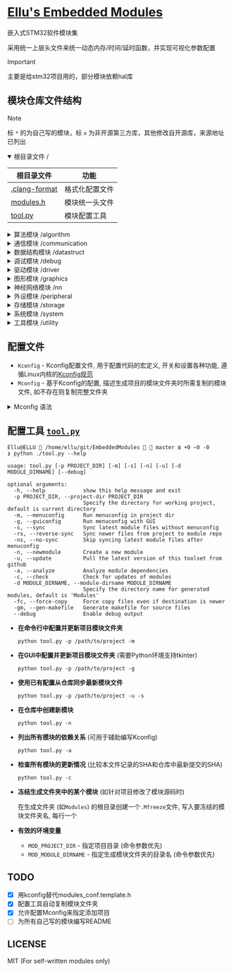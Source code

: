 # [Ellu's Embedded Modules](https://github.com/ElluIFX/EmbeddedModules)

嵌入式STM32软件模块集

采用统一上层头文件来统一动态内存/时间/延时函数，并实现可视化参数配置

> [!IMPORTANT]
> 主要是给stm32项目用的，部分模块依赖hal库

## 模块仓库文件结构

> [!NOTE]
> 标 `*` 的为自己写的模块，标 `x` 为非开源第三方库，其他修改自开源库，来源地址已列出

<details open>
  <summary>根目录文件 /</summary>

| 根目录文件                       | 功能           |
| -------------------------------- | -------------- |
| [.clang-format](./.clang-format) | 格式化配置文件 |
| [modules.h](./modules.h)         | 模块统一头文件 |
| [tool.py](./tool.py)             | 模块配置工具   |

</details>

<details>
  <summary>算法模块 /algorithm</summary>

| [Algorithm](./algorithm)             | 算法                |                        src                        | 备注     | SHA     |
| ------------------------------------ | ------------------- | :-----------------------------------------------: | -------- | ------- |
| [cmsis_dsp](./algorithm/cmsis_dsp)   | CMSIS-DSP(Src)      | [link](https://github.com/ARM-software/CMSIS-DSP) | 源码形式 | 03fa0e5 |
| [libcrc](./algorithm/libcrc)         | CRC计算库           |     [link](https://github.com/whik/crc-lib-c)     |          | abe136a |
| [pid](./algorithm/pid)               | 通用PID控制器       |                         *                         |          |         |
| [quaternion](./algorithm/quaternion) | 四元数和IMU姿态估计 |  [link](https://github.com/rbv188/IMU-algorithm)  | 未测试   | bd77afd |

</details>

<details>
  <summary>通信模块 /communication</summary>

| [Communication](./communication)       | 通信               |                         src                          | 备注 | SHA     |
| -------------------------------------- | ------------------ | :--------------------------------------------------: | ---- | ------- |
| [CherryUSB](./communication/cherryusb) | Cherry USB         | [link](https://github.com/cherry-embedded/CherryUSB) |      | 9cb992b |
| [lwpkt](./communication/lwpkt)         | 轻量级数据包       |       [link](https://github.com/MaJerle/lwpkt)       |      | 6a82dab |
| [minmea](./communication/minmea)       | GPS NMEA解析器     |        [link](https://github.com/ata4/minema)        |      | 450ad08 |
| [modbus](./communication/modbus)       | Modbus协议         |      [link](https://github.com/wql7013/ModBus)       |      | 0745519 |
| [TinyFrame](./communication/tinyframe) | 另一个轻量级数据包 |   [link](https://github.com/MightyPork/TinyFrame)    |      | a29167a |
| [xymodem](./communication/xymodem)     | X/YMODEM协议       |    [link](https://github.com/LONGZR007/IAP-STM32)    |      | f7b988d |

</details>

<details>
  <summary>数据结构模块 /datastruct</summary>

| [DataStruct](./datastruct)              | 数据结构                |                       src                       | 备注         | SHA     |
| --------------------------------------- | ----------------------- | :---------------------------------------------: | ------------ | ------- |
| [btree](./datastruct/btree)             | B树                     |   [link](https://github.com/tidwall/btree.c)    |              | c0cfc4e |
| [cstring](./datastruct/cstring)         | C字符串                 |   [link](https://github.com/cloudwu/cstring)    |              | 88e021b |
| [ctl](./datastruct/ctl)                 | 类型安全C模板容器库     |      [link](https://github.com/rurban/ctl)      |              | d314c08 |
| [dlist](./datastruct/dlist)             | 双向链表                |      [link](https://github.com/clibs/list)      |              | 23faa20 |
| [fifofast](./datastruct/fifofast)       | 纯头文件快速FIFO        |  [link](https://github.com/nqtronix/fifofast)   |              | 196edda |
| [hashmap](./datastruct/hashmap)         | 哈希表                  |  [link](https://github.com/tidwall/hashmap.c)   |              | 1c13992 |
| [json](./datastruct/json)               | JSON解析                |    [link](https://github.com/tidwall/json.c)    |              | 3d0e877 |
| [lfbb](./datastruct/lfbb)               | 二分无锁缓冲区          |     [link](https://github.com/DNedic/lfbb)      |              | 8c24b34 |
| [lfifo](./datastruct/lfifo)             | 通用环形缓冲区          |                        *                        | 比lwrb更高效 |         |
| [linux_list](./datastruct/linux_list)   | Linux-like链表          | [link](https://github.com/sysprog21/linux-list) |              | 452262e |
| [lwrb](./datastruct/lwrb)               | 轻量环形缓冲区          |     [link](https://github.com/MaJerle/lwrb)     |              | b32c645 |
| [pqueue](./datastruct/pqueue)           | 优先队列                |   [link](https://github.com/tidwall/pqueue.c)   |              | 2bb5600 |
| [sds](./datastruct/sds)                 | 简单动态字符串          |     [link](https://github.com/antirez/sds)      |              | a9a03bb |
| [struct2json](./datastruct/struct2json) | C结构体与JSON快速互转库 |  [link](https://github.com/armink/struct2json)  |              | 4f1fdc9 |
| [udict](./datastruct/udict)             | 通用哈希字典            |                        *                        | 基于uthash   |         |
| [ulist](./datastruct/ulist)             | 通用内存连续列表        |                        *                        |              |         |
| [uthash](./datastruct/uthash)           | 基于宏的可嵌入哈希表    |  [link](https://github.com/troydhanson/uthash)  |              | 619fe95 |

</details>

<details>
  <summary>调试模块 /debug</summary>

| [Debug](./debug)                     | 调试                |                      src                      | 备注 | SHA     |
| ------------------------------------ | ------------------- | :-------------------------------------------: | ---- | ------- |
| [benchmark](./debug/benchmark)       | CoreMark基准测试    |   [link](https://github.com/eembc/coremark)   |      | d5fad6b |
| [cm_backtrace](./debug/cm_backtrace) | hardfault堆栈回溯   | [link](https://github.com/armink/CmBacktrace) |      | 6013293 |
| [RTT](./debug/rtt)                   | Segger-RTT 调试模块 |      [link](https://wiki.segger.com/RTT)      |      |         |
| [log](./debug/log)                   | 纯头文件日志库      |                       *                       |      |         |
| [minctest](./debug/minctest)         | 简易单元测试        | [link](https://github.com/codeplea/minctest)  |      | 0ab5834 |

</details>

<details>
  <summary>驱动模块 /driver</summary>

| [Driver](./driver)                | 驱动                  |                       src                        | 备注         | SHA     |
| --------------------------------- | --------------------- | :----------------------------------------------: | ------------ | ------- |
| [bq25890](./driver/bq25890)       | BQ2589x充电芯片       | [link](https://github.com/SumantKhalate/BQ25895) |              | ade0e3c |
| [ee24](./driver/ee24)             | 24xx EEPROM库         |     [link](https://github.com/nimaltd/ee24)      |              | 92816a7 |
| [key](./driver/key)               | 通用按键驱动          |                        *                         | 支持多种事件 |         |
| [motor](./driver/motor)           | 直流电机闭环驱动      |                        *                         |              |         |
| [paj7620u2](./driver/paj7620u2)   | PAJ7620U2手势识别     |                        *                         |              |         |
| [sc7a20](./driver/sc7a20)         | SC7A20加速度计        |                        *                         |              |         |
| [sh2](./driver/sh2)               | SH2 Sensorhub协议     |     [link](https://github.com/ceva-dsp/sh2)      |              | b514b1e |
| [spif](./driver/spif)             | SPI Flash通用驱动     |     [link](https://github.com/nimaltd/spif)      |              | c0f3ba2 |
| [stepper](./driver/stepper)       | 步进电机驱动          |                        *                         |              |         |
| [vl53l0x](./driver/vl53l0x)       | VL53L0X激光测距       |   [link](https://github.com/anisyanka/vl53l0x)   | 非官方库     | 04891c2 |
| [ws2812_spi](./driver/ws2812_spi) | WS2812灯带DMA-SPI驱动 |                        *                         |              |         |

</details>

<details>
  <summary>图形模块 /graphics</summary>

| [Graphics](./graphics)                              | 图形             |                        src                         | 备注       | SHA     |
| --------------------------------------------------- | ---------------- | :------------------------------------------------: | ---------- | ------- |
| [easy_ui](./graphics/easy_ui)                       | 单色屏UI库       |      [link](https://github.com/ErBWs/Easy-UI)      | 大幅魔改   | 691bdb4 |
| [hagl](./graphics/hagl)                             | HAL图形库        |      [link](https://github.com/tuupola/hagl)       |            | 8281a8a |
| [lvgl](./graphics/lvgl)                             | LittlevGL图形库  |        [link](https://github.com/lvgl/lvgl)        |            | 3aac8cc |
| [lvgl_gaussian_blur](./graphics/lvgl_gaussian_blur) | LVGL高斯模糊效果 | [link](https://gitee.com/MIHI1/lvgl_gaussian_blur) | cpp->c     |         |
| [lvgl_pm](./graphics/lvgl_pm)                       | LVGL页面管理器   |     [link](https://github.com/LanFly/lvgl-pm)      |            | 825df21 |
| [u8g2](./graphics/u8g2)                             | U8g2图形库       |      [link](https://github.com/olikraus/u8g2)      |            | 3e86287 |
| [ugui](./graphics/ugui)                             | uGUI图形库       |    [link](https://github.com/achimdoebler/UGUI)    |            | ce0bccb |
| [virtual_lcd](./graphics/virtual_lcd)               | 虚拟LCD          |                         *                          | 包含上位机 |         |

</details>

<details>
  <summary>神经网络模块 /nn</summary>

| [NN](./nn)            | 神经网络         |                    src                     | 备注 | SHA     |
| --------------------- | ---------------- | :----------------------------------------: | ---- | ------- |
| [genann](./nn/genann) | 简单前馈神经网络 | [link](https://github.com/codeplea/genann) |      | 4f72209 |

</details>

<details>
  <summary>外设模块 /peripheral</summary>

| [Peripheral](./peripheral)            | 外设               |                      src                       | 备注          | SHA     |
| ------------------------------------- | ------------------ | :--------------------------------------------: | ------------- | ------- |
| [board_i2c](./peripheral/board_i2c)   | 板级I2C包装层      |                       *                        |               |         |
| [board_led](./peripheral/board_led)   | 板级LED包装层      |                       *                        |               |         |
| [ee](./peripheral/ee)                 | 内置flash读写库    |     [link](https://github.com/nimaltd/ee)      |               | 0b39520 |
| [i2c_salve](./peripheral/i2c_slave)   | LL库I2C从机        |                       *                        |               |         |
| [ll_i2c](./peripheral/ll_i2c)         | LL库I2C            |                       *                        | 包含中断/轮询 |         |
| [mr_library](./peripheral/mr_library) | 轻量级设备读写接口 |  [link](https://gitee.com/MacRsh/mr-library)   |               |         |
| [sw_i2c](./peripheral/sw_i2c)         | 软件I2C            | [link](https://github.com/liyanboy74/soft-i2c) |               | c595a39 |
| [sw_spi](./peripheral/sw_spi)         | 软件SPI            |                       x                        |               |         |
| [uni_io](./peripheral/uni_io)         | 数据通信功能包     |                       *                        |               |         |

</details>

<details>
  <summary>存储模块 /storage</summary>

| [Storage](./storage)                 | 存储              |                         src                          | 备注 | SHA     |
| ------------------------------------ | ----------------- | :--------------------------------------------------: | ---- | ------- |
| [easyflash](./storage/easyflash)     | 轻量级Flash数据库 |     [link](https://github.com/armink/EasyFlash)      |      | a67fffc |
| [littlefs](./storage/littlefs)       | LittleFS          | [link](https://github.com/littlefs-project/littlefs) |      | d01280e |
| [MiniFlashDB](./storage/miniflashdb) | 轻量级Flash数据库 |   [link](https://github.com/Jiu-xiao/MiniFlashDB)    | 魔改 | 99bf7aa |

</details>

<details>
  <summary>系统模块 /system</summary>

| [System](./system)                        | 系统                   |                        src                         | 备注            | SHA     |
| ----------------------------------------- | ---------------------- | :------------------------------------------------: | --------------- | ------- |
| [dalloc](./system/dalloc)                 | 动态指针管理内存分配器 |  [link](https://github.com/SkyEng1neering/dalloc)  |                 | da14f0f |
| [heap4](./system/heap4)                   | FreeRTOS堆4            |    [link](https://www.freertos.org/a00111.html)    |                 |         |
| [klite](./system/klite)                   | 基础实时内核           |      [link](https://gitee.com/kerndev/klite)       | 轻量高性能,推荐 |         |
| [lwmem](./system/lwmem)                   | 轻量级内存管理         |      [link](https://github.com/MaJerle/lwmem)      | 性能远不如heap4 | 2b08317 |
| [rtthread_nano](./system/rtthread_nano)   | RT-Thread Nano         | [link](https://github.com/RT-Thread/rtthread-nano) |                 | 9177e3e |
| [s_task](./system/s_task)                 | 精简的协程实现         |     [link](https://github.com/xhawk18/s_task)      | 需要实现栈切换  | 609835c |
| [scheduler](./system/scheduler)           | 多功能任务调度器       |                         *                          | 内有使用说明    |         |
| [scheduler_lite](./system/scheduler_lite) | 轻量级任务调度器       |                         *                          |                 |         |

</details>

<details>
  <summary>工具模块 /utility</summary>

| [Utility](./utility)                   | 工具                       |                          src                          | 备注        | SHA     |
| -------------------------------------- | -------------------------- | :---------------------------------------------------: | ----------- | ------- |
| [cot_menu](./utility/cot_menu)         | 轻量级菜单框架             |    [link](https://gitee.com/cot_package/cot_menu)     | 抽象菜单    |         |
| [embedded_cli](./utility/embedded_cli) | 嵌入式命令行               |  [link](https://github.com/funbiscuit/embedded-cli)   | 魔改        | 8734a57 |
| [lwprintf](./utility/lwprintf)         | 轻量级无缓冲区printf       |      [link](https://github.com/MaJerle/lwprintf)      |             | 1d3ad53 |
| [perf_counter](./utility/perf_counter) | PerfCounter性能统计/时基库 | [link](https://github.com/GorgonMeducer/perf_counter) | 必备品      | 82a80d9 |
| [ryu](./utility/ryu)                   | 浮点数转字符串             |        [link](https://github.com/tidwall/ryu)         |             | 5056abc |
| [term_table](./utility/term_table)     | 动态终端表格工具           |                           *                           | 仅debug使用 |         |
| [TimeLib](./utility/TimeLib)           | UNIX时间库                 |    [link](https://github.com/geekfactory/TimeLib)     |             | 8bdf963 |
| [xv](./utility/xv)                     | 类JavaScript的字符串解析器 |         [link](https://github.com/tidwall/xv)         |             | b46851f |
| [tiny_regex](./utility/tiny_regex)     | 简易正则解析器             |   [link](https://github.com/zeta-zero/tiny-regex-c)   | 无捕获组    | 9d5f5d8 |
| [incbin.h](./utility/incbin)           | 二进制文件嵌入             |   [link](https://github.com/graphitemaster/incbin)    |             | 6e576ca |
| [macro.h](./utility/macro.h)           | 通用宏                     |                           *                           |             |         |

</details>

## 配置文件

- `Kconfig` - Kconfig配置文件, 用于配置代码的宏定义, 开关和设置各种功能, 遵循Linux内核的[Kconfig规范](https://github.com/torvalds/linux/blob/master/Documentation/kbuild/kconfig-language.rst)
- `Mconfig` - 基于Kconfig的配置, 描述生成项目的模块文件夹时所需复制的模块文件, 如不存在则复制完整文件夹

<details>
  <summary>Mconfig 语法</summary>

Mconfig文件实际上是一个python脚本, 继承完整的`tool.py`运行环境

其中有四个特殊变量和三个特殊函数:

- `CONFIG` - 从Kconfig配置结果中解析的配置项目, 访问不存在的项目将返回`False`
- `IGNORES` - 复制该模块的文件时忽略的项目, 使用glob匹配
- `DST_PATH` - 本模块文件夹的目标路径
- `SRC_PATH` - 本模块文件夹的源路径
- `def DEBUG(msg: str)` - 输出调试信息 (`--debug`)
- `def WARNING(msg: str)` - 输出警告信息
- `def ERROR(msg: str)` - 输出错误信息并退出

下面是一个简单的例子:

```python
if CONFIG.DISABLE_MODULE_A: # 也支持.get()方法来定义不存在时的默认返回值
    IGNORES += "module_a.*"
if CONFIG.DISABLE_SUB_MODULES:
    DEBUG(f"SUB_MODULES: {CONFIG.SUB_MODULES}")
    if "B" in CONFIG.SUB_MODULES:
        IGNORES += ["module_b1.*", "module_b2.*"]
    IGNORES += "module_c*.*"
IGNORES += "test_*_module.*"
```

</details>

## 配置工具 [`tool.py`](./tool.py)

```shell
Ellu@ELLU  /home/ellu/git/EmbeddedModules   master ≣ +0 ~0 -0
❯ python ./tool.py --help

usage: tool.py [-p PROJECT_DIR] [-m] [-s] [-n] [-u] [-d MODULE_DIRNAME] [--debug]

optional arguments:
  -h, --help            show this help message and exit
  -p PROJECT_DIR, --project-dir PROJECT_DIR
                        Specify the directory for working project, default is current directory
  -m, --menuconfig      Run menuconfig in project dir
  -g, --guiconfig       Run menuconfig with GUI
  -s, --sync            Sync latest module files without menuconfig
  -rs, --reverse-sync   Sync newer files from project to module repo
  -ns, --no-sync        Skip syncing latest module files after menuconfig
  -n, --newmodule       Create a new module
  -u, --update          Pull the latest version of this toolset from github
  -a, --analyze         Analyze module dependencies
  -c, --check           Check for updates of modules
  -d MODULE_DIRNAME, --module-dirname MODULE_DIRNAME
                        Specify the directory name for generated modules, default is 'Modules'
  -fc, --force-copy     Force copy files even if destination is newer
  -gm, --gen-makefile   Generate makefile for source files
  --debug               Enable debug output
```

- **在命令行中配置并更新项目模块文件夹**

  ```shell
  python tool.py -p /path/to/project -m
  ```

- **在GUI中配置并更新项目模块文件夹** (需要Python环境支持tkinter)

  ```shell
  python tool.py -p /path/to/project -g
  ```

- **使用已有配置从仓库同步最新模块文件**

  ```shell
  python tool.py -p /path/to/project -u -s
  ```

- **在仓库中创建新模块**

  ```shell
  python tool.py -n
  ```

- **列出所有模块的依赖关系** (可用于辅助编写Kconfig)

  ```shell
  python tool.py -a
  ```

- **检查所有模块的更新情况** (比较本文件记录的SHA和仓库中最新提交的SHA)

  ```shell
  python tool.py -c
  ```

- **冻结生成文件夹中的某个模块** (如针对项目修改了模块源码时)

  在生成文件夹 (如`Modules`) 的根目录创建一个`.Mfreeze`文件, 写入要冻结的模块文件夹名, 每行一个

- **有效的环境变量**

  - `MOD_PROJECT_DIR` - 指定项目目录 (命令参数优先)
  - `MOD_MODULE_DIRNAME` - 指定生成模块文件夹的目录名 (命令参数优先)

## TODO

- [x] 用kconfig替代modules_conf.template.h
- [x] 配置工具自动复制模块文件夹
- [x] 允许配置Mconfig来指定添加项目
- [ ] 为所有自己写的模块编写README

## LICENSE

MIT (For self-written modules only)
